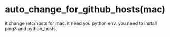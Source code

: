 # auto_change_for_github_hosts(mac)
it change /etc/hosts for mac.
it need you python env.
you need to install ping3 and python_hosts.

